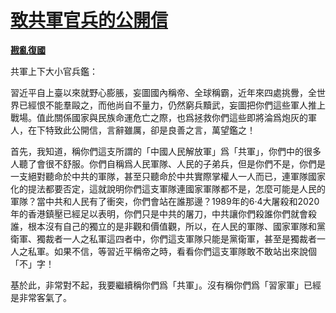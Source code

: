 # [致共軍官兵的公開信](https://github.com/rebuild-roc/main/decl/to-PLA.md)

[**戡亂復國**](mailto:rebuild-roc@ctemplar.com)

共軍上下大小官兵鑑：

習近平自上臺以來就野心膨脹，妄圖國內稱帝、全球稱霸，近年來四處挑釁，全世界已經恨不能羣毆之，而他尚自不量力，仍然窮兵黷武，妄圖把你們這些軍人推上戰場。值此關係國家與民族命運危亡之際，也爲拯救你們這些即將淪爲炮灰的軍人，在下特致此公開信，言辭雖厲，卻是良善之言，萬望鑑之！

首先，我知道，稱你們這支所謂的「中國人民解放軍」爲「共軍」，你們中的很多人聽了會很不舒服。你們自稱爲人民軍隊、人民的子弟兵，但是你們不是，你們是一支絕對聽命於中共的軍隊，甚至只聽命於中共實際掌權人一人而已，連軍隊國家化的提法都要否定，這就說明你們這支軍隊連國家軍隊都不是，怎麼可能是人民的軍隊？當中共和人民有了衝突，你們會站在誰那邊？1989年的6·4大屠殺和2020年的香港鎮壓已經足以表明，你們只是中共的屠刀，中共讓你們殺誰你們就會殺誰，根本沒有自己的獨立的是非觀和價值觀，所以，在人民的軍隊、國家軍隊和黨衛軍、獨裁者一人之私軍這四者中，你們這支軍隊只能是黨衛軍，甚至是獨裁者一人之私軍。如果不信，等習近平稱帝之時，看看你們這支軍隊敢不敢站出來說個「不」字！

基於此，非常對不起，我要繼續稱你們爲「共軍」。沒有稱你們爲「習家軍」已經是非常客氣了。
